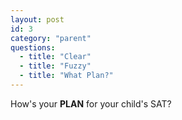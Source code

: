 ```yaml
---
layout: post
id: 3
category: "parent"
questions:
  - title: "Clear"
  - title: "Fuzzy"
  - title: "What Plan?"
---
```

How's your **PLAN** for your child's SAT?
